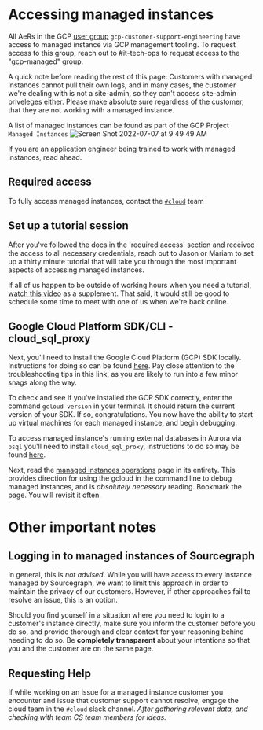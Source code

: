 # Accessing managed instances

All AeRs in the GCP [user group](https://groups.google.com/u/1/a/sourcegraph.com/g/gcp-customer-support-engineering/members) `gcp-customer-support-engineering` have access to managed instance via GCP management tooling. To request access to this group, reach out to #it-tech-ops to request access to the "gcp-managed" group.

A quick note before reading the rest of this page: Customers with managed instances cannot pull their own logs, and in many cases, the customer we're dealing with is not a site-admin, so they can't access site-admin priveleges either. Please make absolute sure regardless of the customer, that they are not working with a managed instance.

A list of managed instances can be found as part of the GCP Project `Managed Instances`
![Screen Shot 2022-07-07 at 9 49 49 AM](https://user-images.githubusercontent.com/13024338/177827979-7375b1c1-20c3-4c01-870e-003b2153b1a4.png)

If you are an application engineer being trained to work with managed instances, read ahead.

## Required access

To fully access managed instances, contact the [`#cloud`](https://sourcegraph.slack.com/archives/C03JR7S7KRP) team

## Set up a tutorial session

After you've followed the docs in the 'required access' section and received the access to all necessary credentials, reach out to Jason or Mariam to set up a thirty minute tutorial that will take you through the most important aspects of accessing managed instances.

If all of us happen to be outside of working hours when you need a tutorial, [watch this video](https://drive.google.com/file/d/1JdC-OEfng-X0tBKYjsrFn0XNHTbhE2pB/view?usp=sharing) as a supplement. That said, it would still be good to schedule some time to meet with one of us when we're back online.

## Google Cloud Platform SDK/CLI - cloud_sql_proxy

Next, you'll need to install the Google Cloud Platform (GCP) SDK locally. Instructions for doing so can be found [here](https://cloud.google.com/sdk/docs/install). Pay close attention to the troubleshooting tips in this link, as you are likely to run into a few minor snags along the way.

To check and see if you've installed the GCP SDK correctly, enter the command `gcloud version` in your terminal. It should return the current version of your SDK. If so, congratulations. You now have the ability to start up virtual machines for each managed instance, and begin debugging.


To access managed instance's running external databases in Aurora via `psql` you'll need to install `cloud_sql_proxy`, instructions to do so may be found [here](https://cloud.google.com/sql/docs/postgres/connect-instance-auth-proxy#macos-64-bit).

Next, read the [managed instances operations](../../../cloud/technical-docs/operations.md) page in its entirety. This provides direction for using the gcloud in the command line to debug managed instances, and is _absolutely necessary_ reading. Bookmark the page. You will revisit it often.

# Other important notes

## Logging in to managed instances of Sourcegraph

In general, this is _not advised_. While you will have access to every instance managed by Sourcegraph, we want to limit this approach in order to maintain the privacy of our customers. However, if other approaches fail to resolve an issue, this is an option.

Should you find yourself in a situation where you need to login to a customer's instance directly, make sure you inform the customer before you do so, and provide thorough and clear context for your reasoning behind needing to do so. Be **completely transparent** about your intentions so that you and the customer are on the same page.

## Requesting Help

If while working on an issue for a managed instance customer you encounter and issue that customer support cannot resolve, engage the cloud team in the `#cloud` slack channel. _After gathering relevant data, and checking with team CS team members for ideas._
